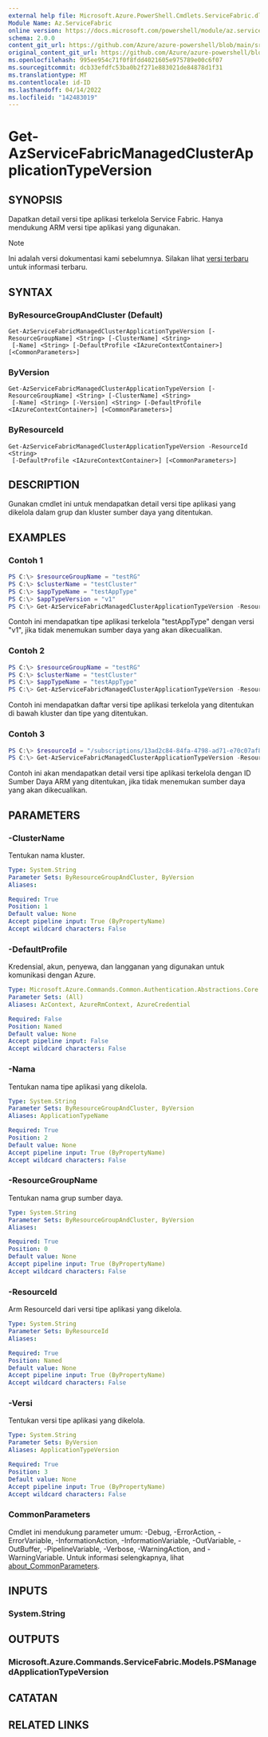 ```yaml
---
external help file: Microsoft.Azure.PowerShell.Cmdlets.ServiceFabric.dll-Help.xml
Module Name: Az.ServiceFabric
online version: https://docs.microsoft.com/powershell/module/az.servicefabric/get-azservicefabricmanagedclusterapplicationtypeversion
schema: 2.0.0
content_git_url: https://github.com/Azure/azure-powershell/blob/main/src/ServiceFabric/ServiceFabric/help/Get-AzServiceFabricManagedClusterApplicationTypeVersion.md
original_content_git_url: https://github.com/Azure/azure-powershell/blob/main/src/ServiceFabric/ServiceFabric/help/Get-AzServiceFabricManagedClusterApplicationTypeVersion.md
ms.openlocfilehash: 995ee954c71f0f8fdd4021605e975789e00c6f07
ms.sourcegitcommit: dcb33efdfc53ba0b2f271e883021de84878d1f31
ms.translationtype: MT
ms.contentlocale: id-ID
ms.lasthandoff: 04/14/2022
ms.locfileid: "142483019"
---
```

# Get-AzServiceFabricManagedClusterApplicationTypeVersion

## SYNOPSIS
Dapatkan detail versi tipe aplikasi terkelola Service Fabric. Hanya mendukung ARM versi tipe aplikasi yang digunakan.

> [!NOTE]
>Ini adalah versi dokumentasi kami sebelumnya. Silakan lihat [versi terbaru](/powershell/module/az.servicefabric/get-azservicefabricmanagedclusterapplicationtypeversion) untuk informasi terbaru.

## SYNTAX

### ByResourceGroupAndCluster (Default)
```
Get-AzServiceFabricManagedClusterApplicationTypeVersion [-ResourceGroupName] <String> [-ClusterName] <String>
 [-Name] <String> [-DefaultProfile <IAzureContextContainer>] [<CommonParameters>]
```

### ByVersion
```
Get-AzServiceFabricManagedClusterApplicationTypeVersion [-ResourceGroupName] <String> [-ClusterName] <String>
 [-Name] <String> [-Version] <String> [-DefaultProfile <IAzureContextContainer>] [<CommonParameters>]
```

### ByResourceId
```
Get-AzServiceFabricManagedClusterApplicationTypeVersion -ResourceId <String>
 [-DefaultProfile <IAzureContextContainer>] [<CommonParameters>]
```

## DESCRIPTION
Gunakan cmdlet ini untuk mendapatkan detail versi tipe aplikasi yang dikelola dalam grup dan kluster sumber daya yang ditentukan.

## EXAMPLES

### Contoh 1
```powershell
PS C:\> $resourceGroupName = "testRG"
PS C:\> $clusterName = "testCluster"
PS C:\> $appTypeName = "testAppType"
PS C:\> $appTypeVersion = "v1"
PS C:\> Get-AzServiceFabricManagedClusterApplicationTypeVersion -ResourceGroupName $resourceGroupName -ClusterName $clusterName -Name $appTypeName -Version $appTypeVersion
```

Contoh ini mendapatkan tipe aplikasi terkelola "testAppType" dengan versi "v1", jika tidak menemukan sumber daya yang akan dikecualikan.

### Contoh 2
```powershell
PS C:\> $resourceGroupName = "testRG"
PS C:\> $clusterName = "testCluster"
PS C:\> $appTypeName = "testAppType"
PS C:\> Get-AzServiceFabricManagedClusterApplicationTypeVersion -ResourceGroupName $resourceGroupName -ClusterName $clusterName -Name $appTypeName
```

Contoh ini mendapatkan daftar versi tipe aplikasi terkelola yang ditentukan di bawah kluster dan tipe yang ditentukan.

### Contoh 3
```powershell
PS C:\> $resourceId = "/subscriptions/13ad2c84-84fa-4798-ad71-e70c07af873f/resourcegroups/testRG/providers/Microsoft.ServiceFabric/managedClusters/testCluster/applicationTypes/testAppType/versions/v1"
PS C:\> Get-AzServiceFabricManagedClusterApplicationTypeVersion -ResourceId $resourceId
```

Contoh ini akan mendapatkan detail versi tipe aplikasi terkelola dengan ID Sumber Daya ARM yang ditentukan, jika tidak menemukan sumber daya yang akan dikecualikan.

## PARAMETERS

### -ClusterName
Tentukan nama kluster.

```yaml
Type: System.String
Parameter Sets: ByResourceGroupAndCluster, ByVersion
Aliases:

Required: True
Position: 1
Default value: None
Accept pipeline input: True (ByPropertyName)
Accept wildcard characters: False
```

### -DefaultProfile
Kredensial, akun, penyewa, dan langganan yang digunakan untuk komunikasi dengan Azure.

```yaml
Type: Microsoft.Azure.Commands.Common.Authentication.Abstractions.Core.IAzureContextContainer
Parameter Sets: (All)
Aliases: AzContext, AzureRmContext, AzureCredential

Required: False
Position: Named
Default value: None
Accept pipeline input: False
Accept wildcard characters: False
```

### -Nama
Tentukan nama tipe aplikasi yang dikelola.

```yaml
Type: System.String
Parameter Sets: ByResourceGroupAndCluster, ByVersion
Aliases: ApplicationTypeName

Required: True
Position: 2
Default value: None
Accept pipeline input: True (ByPropertyName)
Accept wildcard characters: False
```

### -ResourceGroupName
Tentukan nama grup sumber daya.

```yaml
Type: System.String
Parameter Sets: ByResourceGroupAndCluster, ByVersion
Aliases:

Required: True
Position: 0
Default value: None
Accept pipeline input: True (ByPropertyName)
Accept wildcard characters: False
```

### -ResourceId
Arm ResourceId dari versi tipe aplikasi yang dikelola.

```yaml
Type: System.String
Parameter Sets: ByResourceId
Aliases:

Required: True
Position: Named
Default value: None
Accept pipeline input: True (ByPropertyName)
Accept wildcard characters: False
```

### -Versi
Tentukan versi tipe aplikasi yang dikelola.

```yaml
Type: System.String
Parameter Sets: ByVersion
Aliases: ApplicationTypeVersion

Required: True
Position: 3
Default value: None
Accept pipeline input: True (ByPropertyName)
Accept wildcard characters: False
```

### CommonParameters
Cmdlet ini mendukung parameter umum: -Debug, -ErrorAction, -ErrorVariable, -InformationAction, -InformationVariable, -OutVariable, -OutBuffer, -PipelineVariable, -Verbose, -WarningAction, and -WarningVariable. Untuk informasi selengkapnya, lihat [about_CommonParameters](http://go.microsoft.com/fwlink/?LinkID=113216).

## INPUTS

### System.String

## OUTPUTS

### Microsoft.Azure.Commands.ServiceFabric.Models.PSManagedApplicationTypeVersion

## CATATAN

## RELATED LINKS
